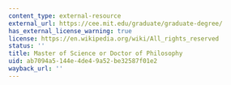 ```yaml
---
content_type: external-resource
external_url: https://cee.mit.edu/graduate/graduate-degree/
has_external_license_warning: true
license: https://en.wikipedia.org/wiki/All_rights_reserved
status: ''
title: Master of Science or Doctor of Philosophy
uid: ab7094a5-144e-4de4-9a52-be32587f01e2
wayback_url: ''
---
```

